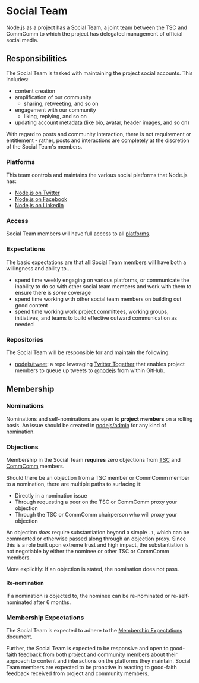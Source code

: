 # Social Team

Node.js as a project has a Social Team, a joint team between the TSC and CommComm to which the project has delegated management of official social media.

## Responsibilities

The Social Team is tasked with maintaining the project social accounts. This includes:

- content creation
- amplification of our community
  - sharing, retweeting, and so on
- engagement with our community
  - liking, replying, and so on
- updating account metadata (like bio, avatar, header images, and so on)

With regard to posts and community interaction, there is not requirement or entitlement - rather, posts and interactions are completely at the discretion of the Social Team's members.

### Platforms 

This team controls and maintains the various social platforms that Node.js has:

- [Node.js on Twitter](https://twitter.com/nodejs)
- [Node.js on Facebook](https://www.facebook.com/nodejsfoundation)
- [Node.js on LinkedIn](https://www.linkedin.com/company/node.js-foundation/)

### Access

Social Team members will have full access to all [platforms](#platforms).

### Expectations

The basic expectations are that **all** Social Team members will have both a willingness and ability to...

- spend time weekly engaging on various platforms, or communicate the inability to do so with other social team members and work with them to ensure there is *some* coverage
- spend time working with other social team members on building out good content
- spend time working work project committees, working groups, initiatives, and teams to build effective outward communication as needed

### Repositories

The Social Team will be responsible for and maintain the following:

- [nodejs/tweet](http://github.com/nodejs/tweet): a repo leveraging [Twitter Together](https://github.com/gr2m/twitter-together) that enables project members to queue up tweets to [@nodejs](https://twitter.com/nodejs) from within GitHub.

## Membership

### Nominations

Nominations and self-nominations are open to **project members** on a rolling basis. An issue should be created in [nodejs/admin](https://github.com/nodejs/admin) for any kind of nomination.

### Objections

Membership in the Social Team **requires** zero objections from [TSC](https://github.com/nodejs/tsc) and [CommComm](https://github.com/nodejs/community-committee) members.

Should there be an objection from a TSC member or CommComm member to a nomination, there are multiple paths to surfacing it:

- Directly in a nomination issue
- Through requesting a peer on the TSC or CommComm proxy your objection
- Through the TSC or CommComm chairperson who will proxy your objection

An objection *does* require substantiation beyond a simple `-1`, which can be commented or otherwise passed along through an objection proxy. Since this is a role built upon extreme trust and high impact, the substantiation is not negotiable by either the nominee or other TSC or CommComm members.

More explicitly: If an objection is stated, the nomination does not pass.

#### Re-nomination

If a nomination is objected to, the nominee can be re-nominated or re-self-nominated after 6 months.

### Membership Expectations

The Social Team is expected to adhere to the [Membership Expectations](https://github.com/nodejs/admin/blob/master/MemberExpectations.md) document.

Further, the Social Team is expected to be responsive and open to good-faith feedback from both project and community members about their approach to content and interactions on the platforms they maintain. Social Team members are expected to be proactive in reacting to good-faith feedback received from project and community members.
